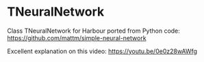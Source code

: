 # TNeuralNetwork
Class TNeuralNetwork for Harbour ported from Python code:
https://github.com/mattm/simple-neural-network

Excellent explanation on this video:
https://youtu.be/0e0z28wAWfg
